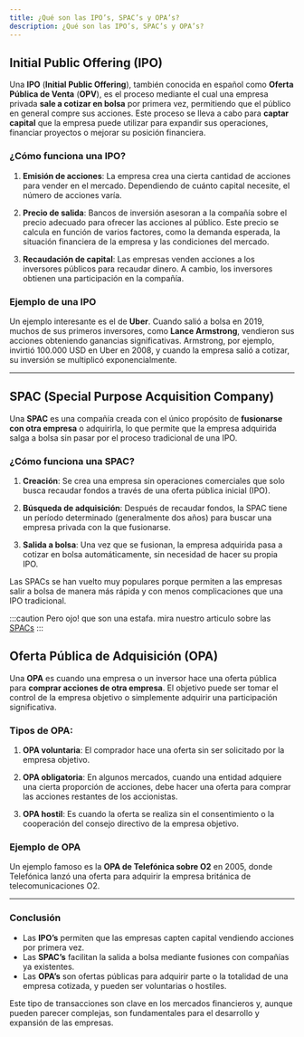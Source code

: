 ```yaml
---
title: ¿Qué son las IPO’s, SPAC’s y OPA’s?
description: ¿Qué son las IPO’s, SPAC’s y OPA’s?
---
```


## Initial Public Offering (IPO)

Una **IPO** (**Initial Public Offering**), también conocida en español como **Oferta Pública de Venta** (**OPV**), es el proceso mediante el cual una empresa privada **sale a cotizar en bolsa** por primera vez, permitiendo que el público en general compre sus acciones. Este proceso se lleva a cabo para **captar capital** que la empresa puede utilizar para expandir sus operaciones, financiar proyectos o mejorar su posición financiera.

### ¿Cómo funciona una IPO?

1. **Emisión de acciones**: La empresa crea una cierta cantidad de acciones para vender en el mercado. Dependiendo de cuánto capital necesite, el número de acciones varía.
   
2. **Precio de salida**: Bancos de inversión asesoran a la compañía sobre el precio adecuado para ofrecer las acciones al público. Este precio se calcula en función de varios factores, como la demanda esperada, la situación financiera de la empresa y las condiciones del mercado.
   
3. **Recaudación de capital**: Las empresas venden acciones a los inversores públicos para recaudar dinero. A cambio, los inversores obtienen una participación en la compañía.

### Ejemplo de una IPO
Un ejemplo interesante es el de **Uber**. Cuando salió a bolsa en 2019, muchos de sus primeros inversores, como **Lance Armstrong**, vendieron sus acciones obteniendo ganancias significativas. Armstrong, por ejemplo, invirtió 100.000 USD en Uber en 2008, y cuando la empresa salió a cotizar, su inversión se multiplicó exponencialmente.

---

## SPAC (Special Purpose Acquisition Company)

Una **SPAC** es una compañía creada con el único propósito de **fusionarse con otra empresa** o adquirirla, lo que permite que la empresa adquirida salga a bolsa sin pasar por el proceso tradicional de una IPO.

### ¿Cómo funciona una SPAC?

1. **Creación**: Se crea una empresa sin operaciones comerciales que solo busca recaudar fondos a través de una oferta pública inicial (IPO).
   
2. **Búsqueda de adquisición**: Después de recaudar fondos, la SPAC tiene un período determinado (generalmente dos años) para buscar una empresa privada con la que fusionarse.
   
3. **Salida a bolsa**: Una vez que se fusionan, la empresa adquirida pasa a cotizar en bolsa automáticamente, sin necesidad de hacer su propia IPO.

Las SPACs se han vuelto muy populares porque permiten a las empresas salir a bolsa de manera más rápida y con menos complicaciones que una IPO tradicional.

:::caution
Pero ojo! que son una estafa. mira nuestro articulo sobre las [SPACs](../reference/que-es-una-spac)
:::

## Oferta Pública de Adquisición (OPA)

Una **OPA** es cuando una empresa o un inversor hace una oferta pública para **comprar acciones de otra empresa**. El objetivo puede ser tomar el control de la empresa objetivo o simplemente adquirir una participación significativa.

### Tipos de OPA:

1. **OPA voluntaria**: El comprador hace una oferta sin ser solicitado por la empresa objetivo. 
   
2. **OPA obligatoria**: En algunos mercados, cuando una entidad adquiere una cierta proporción de acciones, debe hacer una oferta para comprar las acciones restantes de los accionistas.
   
3. **OPA hostil**: Es cuando la oferta se realiza sin el consentimiento o la cooperación del consejo directivo de la empresa objetivo.

### Ejemplo de OPA
Un ejemplo famoso es la **OPA de Telefónica sobre O2** en 2005, donde Telefónica lanzó una oferta para adquirir la empresa británica de telecomunicaciones O2.

---

### Conclusión

- Las **IPO’s** permiten que las empresas capten capital vendiendo acciones por primera vez.
- Las **SPAC’s** facilitan la salida a bolsa mediante fusiones con compañías ya existentes.
- Las **OPA’s** son ofertas públicas para adquirir parte o la totalidad de una empresa cotizada, y pueden ser voluntarias o hostiles.

Este tipo de transacciones son clave en los mercados financieros y, aunque pueden parecer complejas, son fundamentales para el desarrollo y expansión de las empresas.

